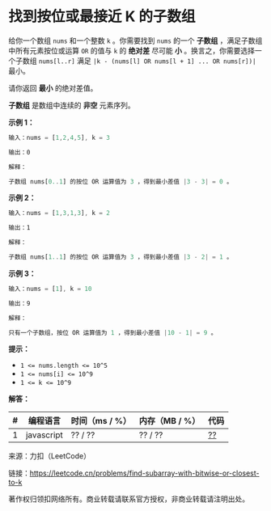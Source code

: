 # 找到按位或最接近 K 的子数组

给你一个数组 `nums` 和一个整数 `k` 。你需要找到 `nums` 的一个 **子数组** ，满足子数组中所有元素按位或运算 `OR` 的值与 `k` 的 **绝对差** 尽可能 **小** 。换言之，你需要选择一个子数组 `nums[l..r]` 满足 `|k - (nums[l] OR nums[l + 1] ... OR nums[r])|` 最小。

请你返回 **最小** 的绝对差值。

**子数组** 是数组中连续的 **非空** 元素序列。

**示例 1：**

``` javascript
输入：nums = [1,2,4,5], k = 3

输出：0

解释：

子数组 nums[0..1] 的按位 OR 运算值为 3 ，得到最小差值 |3 - 3| = 0 。
```

**示例 2：**

``` javascript
输入：nums = [1,3,1,3], k = 2

输出：1

解释：

子数组 nums[1..1] 的按位 OR 运算值为 3 ，得到最小差值 |3 - 2| = 1 。
```

**示例 3：**

``` javascript
输入：nums = [1], k = 10

输出：9

解释：

只有一个子数组，按位 OR 运算值为 1 ，得到最小差值 |10 - 1| = 9 。
```

**提示：**

- `1 <= nums.length <= 10^5`
- `1 <= nums[i] <= 10^9`
- `1 <= k <= 10^9`

**解答：**

**#**|**编程语言**|**时间（ms / %）**|**内存（MB / %）**|**代码**
--|--|--|--|--
1|javascript|?? / ??|?? / ??|[??](./javascript/ac_v1.js)

来源：力扣（LeetCode）

链接：https://leetcode.cn/problems/find-subarray-with-bitwise-or-closest-to-k

著作权归领扣网络所有。商业转载请联系官方授权，非商业转载请注明出处。
